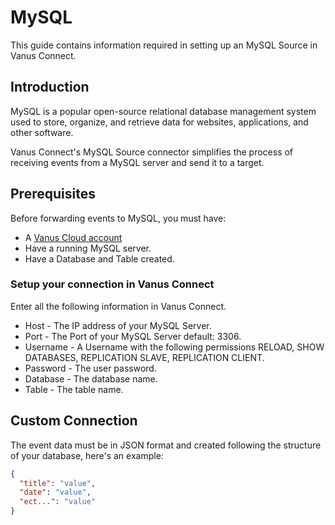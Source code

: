 # MySQL

This guide contains information required in setting up an MySQL Source in Vanus Connect.  

## Introduction  

MySQL is a popular open-source relational database management system used to store, organize, and retrieve data for websites, applications, and other software.

Vanus Connect's MySQL Source connector simplifies the process of receiving events from a MySQL server and send it to a target.

## Prerequisites
Before forwarding events to MySQL, you must have:

- A [Vanus Cloud account](https://cloud.vanus.ai)
- Have a running MySQL server.
- Have a Database and Table created.


### Setup your connection in Vanus Connect

Enter all the following information in Vanus Connect.
- Host - The IP address of your MySQL Server.
- Port - The Port of your MySQL Server default: 3306.
- Username - A Username with the following permissions RELOAD, SHOW DATABASES, REPLICATION SLAVE, REPLICATION CLIENT.
- Password - The user password.
- Database - The database name.
- Table - The table name.


## Custom Connection

The event data must be in JSON format and created following the structure of your database, here's an example:

```json
{
  "title": "value",
  "date": "value",
  "ect...": "value"
}
```
